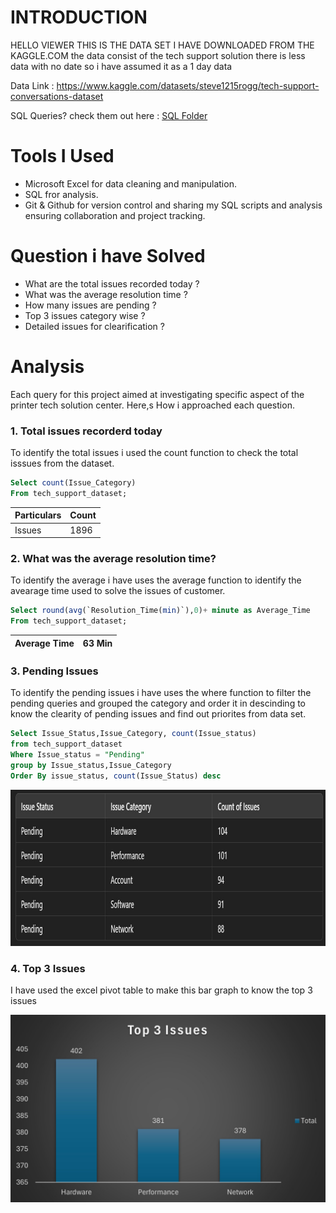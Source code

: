# INTRODUCTION   
HELLO VIEWER THIS IS THE DATA SET I HAVE DOWNLOADED FROM THE KAGGLE.COM the data consist of the tech support solution there is less data with no date so i have assumed it as a 1 day data

Data Link : https://www.kaggle.com/datasets/steve1215rogg/tech-support-conversations-dataset

SQL Queries? check them out here : [SQL Folder](/SQL%20Folder/)

# Tools I Used
- Microsoft Excel for data cleaning and manipulation.
- SQL fror analysis.
- Git & Github for version control and sharing my SQL scripts and analysis ensuring collaboration and project tracking.

# Question i have Solved
- What are the total issues recorded today ?
- What was the average resolution time ?
- How many issues are pending ?
- Top 3 issues category wise ?
- Detailed issues for clearification ?

# Analysis
Each query for this project aimed at investigating specific aspect of the printer tech solution center.
Here,s How i approached each question.

### 1. Total issues recorderd today
To identify the total issues i used the count function to check the total isssues from the dataset.

```sql
Select count(Issue_Category)
From tech_support_dataset;
```
|Particulars|Count|
|-----------|-----|
|Issues     | 1896|

### 2. What was the average resolution time?
To identify the average i have uses the average function to identify the avearage time used to solve the issues of customer.

```sql
Select round(avg(`Resolution_Time(min)`),0)+ minute as Average_Time
From tech_support_dataset;
```
|Average Time| 63 Min|
|------------|-------|

### 3. Pending Issues
To identify the pending issues i have uses the where function to filter the pending queries and grouped the category and order it in descinding to know the clearity of pending issues and find out priorites from data set.
```sql
Select Issue_Status,Issue_Category, count(Issue_status)
from tech_support_dataset
Where Issue_status = "Pending"
group by Issue_status,Issue_Category
Order By issue_status, count(Issue_Status) desc
```
<p>
    <img src="assets\2_Pending_Issues.jpg" width="1080" height="250" />
</p>

### 4. Top 3 Issues
I have used the excel pivot table to make this bar graph to know the top 3 issues

<p>
    <img src="assets\3_Top_3_Issues.jpg" width="520" height="300" />
</p>
